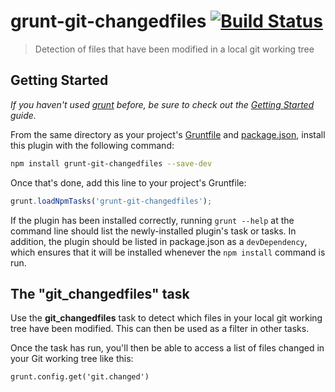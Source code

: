 # grunt-git-changedfiles [![Build Status](https://travis-ci.org/Causata/grunt-git-changedfiles.png)](https://travis-ci.org/Causata/grunt-git-changedfiles)

> Detection of files that have been modified in a local git working tree

## Getting Started
_If you haven't used [grunt][] before, be sure to check out the [Getting Started][] guide._

From the same directory as your project's [Gruntfile][Getting Started] and [package.json][], install this plugin with the following command:

```bash
npm install grunt-git-changedfiles --save-dev
```

Once that's done, add this line to your project's Gruntfile:

```js
grunt.loadNpmTasks('grunt-git-changedfiles');
```

If the plugin has been installed correctly, running `grunt --help` at the command line should list the newly-installed plugin's task or tasks. In addition, the plugin should be listed in package.json as a `devDependency`, which ensures that it will be installed whenever the `npm install` command is run.

[grunt]: http://gruntjs.com/
[Getting Started]: https://github.com/gruntjs/grunt/blob/devel/docs/getting_started.md
[package.json]: https://npmjs.org/doc/json.html

## The "git_changedfiles" task

Use the **git_changedfiles** task to detect which files in your local git working tree have been modified. This can then be used as a filter in other tasks.

Once the task has run, you'll then be able to access a list of files changed in your Git working tree like this:

    grunt.config.get('git.changed')

